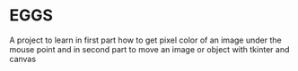 # EGGS
A project to learn in first part how to get pixel color of an image under the mouse point and in second part  to move an image or object with tkinter and canvas
